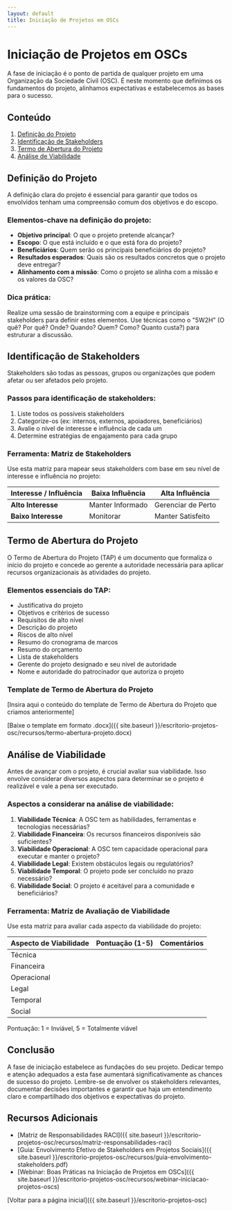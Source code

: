 ```yaml
---
layout: default
title: Iniciação de Projetos em OSCs
---
```


# Iniciação de Projetos em OSCs

A fase de iniciação é o ponto de partida de qualquer projeto em uma Organização da Sociedade Civil (OSC). É neste momento que definimos os fundamentos do projeto, alinhamos expectativas e estabelecemos as bases para o sucesso.

## Conteúdo

1. [Definição do Projeto](#definição-do-projeto)
2. [Identificação de Stakeholders](#identificação-de-stakeholders)
3. [Termo de Abertura do Projeto](#termo-de-abertura-do-projeto)
4. [Análise de Viabilidade](#análise-de-viabilidade)

## Definição do Projeto

A definição clara do projeto é essencial para garantir que todos os envolvidos tenham uma compreensão comum dos objetivos e do escopo.

### Elementos-chave na definição do projeto:

- **Objetivo principal**: O que o projeto pretende alcançar?
- **Escopo**: O que está incluído e o que está fora do projeto?
- **Beneficiários**: Quem serão os principais beneficiários do projeto?
- **Resultados esperados**: Quais são os resultados concretos que o projeto deve entregar?
- **Alinhamento com a missão**: Como o projeto se alinha com a missão e os valores da OSC?

### Dica prática:
Realize uma sessão de brainstorming com a equipe e principais stakeholders para definir estes elementos. Use técnicas como o "5W2H" (O quê? Por quê? Onde? Quando? Quem? Como? Quanto custa?) para estruturar a discussão.

## Identificação de Stakeholders

Stakeholders são todas as pessoas, grupos ou organizações que podem afetar ou ser afetados pelo projeto.

### Passos para identificação de stakeholders:

1. Liste todos os possíveis stakeholders
2. Categorize-os (ex: internos, externos, apoiadores, beneficiários)
3. Avalie o nível de interesse e influência de cada um
4. Determine estratégias de engajamento para cada grupo

### Ferramenta: Matriz de Stakeholders

Use esta matriz para mapear seus stakeholders com base em seu nível de interesse e influência no projeto:

| Interesse / Influência | Baixa Influência | Alta Influência |
|------------------------|-------------------|------------------|
| **Alto Interesse**     | Manter Informado  | Gerenciar de Perto |
| **Baixo Interesse**    | Monitorar         | Manter Satisfeito |

## Termo de Abertura do Projeto

O Termo de Abertura do Projeto (TAP) é um documento que formaliza o início do projeto e concede ao gerente a autoridade necessária para aplicar recursos organizacionais às atividades do projeto.

### Elementos essenciais do TAP:

- Justificativa do projeto
- Objetivos e critérios de sucesso
- Requisitos de alto nível
- Descrição do projeto
- Riscos de alto nível
- Resumo do cronograma de marcos
- Resumo do orçamento
- Lista de stakeholders
- Gerente do projeto designado e seu nível de autoridade
- Nome e autoridade do patrocinador que autoriza o projeto

### Template de Termo de Abertura do Projeto

[Insira aqui o conteúdo do template de Termo de Abertura do Projeto que criamos anteriormente]

[Baixe o template em formato .docx]({{ site.baseurl }}/escritorio-projetos-osc/recursos/termo-abertura-projeto.docx)

## Análise de Viabilidade

Antes de avançar com o projeto, é crucial avaliar sua viabilidade. Isso envolve considerar diversos aspectos para determinar se o projeto é realizável e vale a pena ser executado.

### Aspectos a considerar na análise de viabilidade:

1. **Viabilidade Técnica**: A OSC tem as habilidades, ferramentas e tecnologias necessárias?
2. **Viabilidade Financeira**: Os recursos financeiros disponíveis são suficientes?
3. **Viabilidade Operacional**: A OSC tem capacidade operacional para executar e manter o projeto?
4. **Viabilidade Legal**: Existem obstáculos legais ou regulatórios?
5. **Viabilidade Temporal**: O projeto pode ser concluído no prazo necessário?
6. **Viabilidade Social**: O projeto é aceitável para a comunidade e beneficiários?

### Ferramenta: Matriz de Avaliação de Viabilidade

Use esta matriz para avaliar cada aspecto da viabilidade do projeto:

| Aspecto de Viabilidade | Pontuação (1-5) | Comentários |
|------------------------|-----------------|-------------|
| Técnica                |                 |             |
| Financeira             |                 |             |
| Operacional            |                 |             |
| Legal                  |                 |             |
| Temporal               |                 |             |
| Social                 |                 |             |

Pontuação: 1 = Inviável, 5 = Totalmente viável

## Conclusão

A fase de iniciação estabelece as fundações do seu projeto. Dedicar tempo e atenção adequados a esta fase aumentará significativamente as chances de sucesso do projeto. Lembre-se de envolver os stakeholders relevantes, documentar decisões importantes e garantir que haja um entendimento claro e compartilhado dos objetivos e expectativas do projeto.

## Recursos Adicionais

- [Matriz de Responsabilidades RACI]({{ site.baseurl }}/escritorio-projetos-osc/recursos/matriz-responsabilidades-raci)
- [Guia: Envolvimento Efetivo de Stakeholders em Projetos Sociais]({{ site.baseurl }}/escritorio-projetos-osc/recursos/guia-envolvimento-stakeholders.pdf)
- [Webinar: Boas Práticas na Iniciação de Projetos em OSCs]({{ site.baseurl }}/escritorio-projetos-osc/recursos/webinar-iniciacao-projetos-oscs)

[Voltar para a página inicial]({{ site.baseurl }}/escritorio-projetos-osc)
